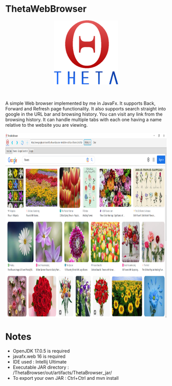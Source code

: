 # ThetaWebBrowser

<p align="center">
    <img src="ThetaBrowser/src/main/resources/com/nikosgiov/thetabrowser/logo.png" height="200" width="200">
</p>
<br><br>
A simple Web browser implemented by me in JavaFx. It supports Back, Forward and Refresh page functionality.
It also supports search straight into google in the URL bar and browsing history. You can visit any link from
the browsing history. It can handle multiple tabs with each one having a name relative to the website you are viewing.
<br><br>
<img src="screenshot_demo.png" width="1080" height="578">

# Notes
- OpenJDK 17.0.5 is required
- javafx.web 16 is required
- IDE used : Intellij Ultimate
- Executable JAR directory : /ThetaBrowser/out/artifacts/ThetaBrowser_jar/
- To export your own JAR : Ctrl+Ctrl and mvn install

